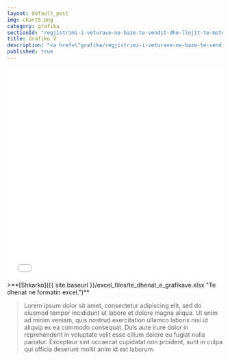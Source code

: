 ```yaml
---
layout: default_post
img: chart5.png
category: grafika
sectionId: "regjistrimi-i-veturave-ne-baze-te-vendit-dhe-llojit-te-motorit"
title: Grafiku V
description: "<a href=\"grafika/regjistrimi-i-veturave-ne-baze-te-vendit-dhe-llojit-te-motorit.html\">Ky grafikon </a> paraqet regjistrimin e veturave ne baze te vendit dhe llojit te motorit.<br>Lorem ipsum dolor sit amet, consectetur adipiscing elit, sed do eiusmod tempor incididunt ut labore et dolore magna aliqua. Ut enim ad minim veniam, quis nostrud exercitation ullamco laboris nisi ut aliquip ex ea commodo consequat."
published: true
---
```



<iframe class="highcharts-iframe" src="//cloud.highcharts.com/embed/edovuh" style="border: 0; width: 100%; height: 500px">&nbsp;</iframe>
>**[Shkarko]({{ site.baseurl }}/excel_files/te_dhenat_e_grafikave.xlsx "Te dhenat ne formatin excel.")**


> Lorem ipsum dolor sit amet, consectetur adipiscing elit, sed do eiusmod tempor incididunt ut labore et dolore magna aliqua. Ut enim ad minim veniam, quis nostrud exercitation ullamco laboris nisi ut aliquip ex ea commodo consequat. Duis aute irure dolor in reprehenderit in voluptate velit esse cillum dolore eu fugiat nulla pariatur. Excepteur sint occaecat cupidatat non proident, sunt in culpa qui officia deserunt mollit anim id est laborum.
